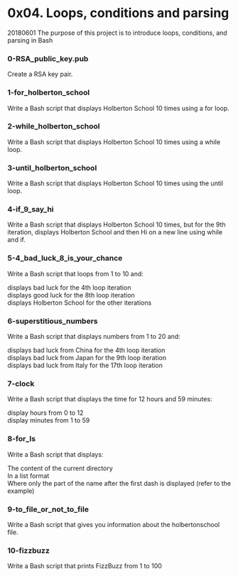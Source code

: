 # 0x04. Loops, conditions and parsing

20180601
The purpose of this project is to introduce loops, conditions, and parsing in Bash

### 0-RSA_public_key.pub
Create a RSA key pair.

### 1-for_holberton_school
Write a Bash script that displays Holberton School 10 times using a for loop.

### 2-while_holberton_school
Write a Bash script that displays Holberton School 10 times using a while loop.

### 3-until_holberton_school
Write a Bash script that displays Holberton School 10 times using the until loop.

### 4-if_9_say_hi
Write a Bash script that displays Holberton School 10 times, but for the 9th iteration, displays Holberton School and then Hi on a new line using while and if.

### 5-4_bad_luck_8_is_your_chance
Write a Bash script that loops from 1 to 10 and:

displays bad luck for the 4th loop iteration  
displays good luck for the 8th loop iteration  
displays Holberton School for the other iterations

### 6-superstitious_numbers
Write a Bash script that displays numbers from 1 to 20 and:

displays bad luck from China for the 4th loop iteration  
displays bad luck from Japan for the 9th loop iteration  
displays bad luck from Italy for the 17th loop iteration

### 7-clock
Write a Bash script that displays the time for 12 hours and 59 minutes:

display hours from 0 to 12  
display minutes from 1 to 59

### 8-for_ls
Write a Bash script that displays:

The content of the current directory  
In a list format  
Where only the part of the name after the first dash is displayed (refer to the example)

### 9-to_file_or_not_to_file
Write a Bash script that gives you information about the holbertonschool file.

### 10-fizzbuzz
Write a Bash script that prints FizzBuzz from 1 to 100